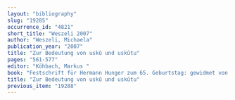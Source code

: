 ```yaml
---
layout: "bibliography"
slug: "19285"
occurrence_id: "4821"
short_title: "Weszeli 2007"
author: "Weszeli, Michaela"
publication_year: "2007"
title: "Zur Bedeutung von uskû und uskûtu"
pages: "561-577"
editor: "Köhbach, Markus "
book: "Festschrift für Hermann Hunger zum 65. Geburtstag: gewidmet von seinen Freunden, Kollegen und Schülern, WZKM 97 (Wien)"
title: "Zur Bedeutung von uskû und uskûtu"
previous_item: "19288"
---
```

